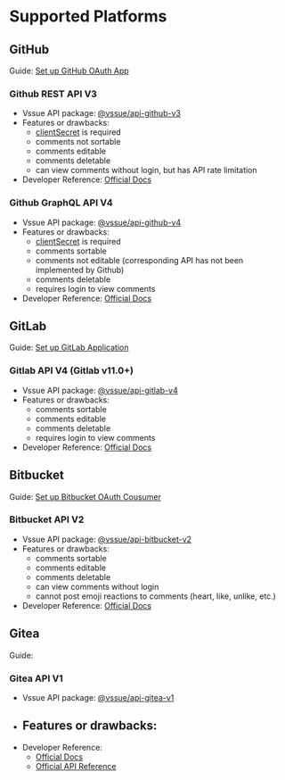 # Supported Platforms

## GitHub

Guide: [Set up GitHub OAuth App](./github.md)

### Github REST API V3

- Vssue API package: [@vssue/api-github-v3](https://www.npmjs.com/package/@vssue/api-github-v3)
- Features or drawbacks:
  - [clientSecret](../options/README.md#clientsecret) is required
  - comments not sortable
  - comments editable
  - comments deletable
  - can view comments without login, but has API rate limitation
- Developer Reference: [Official Docs](https://developer.github.com/v3)

### Github GraphQL API V4 <Badge text="preview" type="error"/>

- Vssue API package: [@vssue/api-github-v4](https://www.npmjs.com/package/@vssue/api-github-v4)
- Features or drawbacks:
  - [clientSecret](../options/README.md#clientsecret) is required
  - comments sortable
  - comments not editable (corresponding API has not been implemented by Github)
  - comments deletable
  - requires login to view comments
- Developer Reference: [Official Docs](https://developer.github.com/v4)

## GitLab

Guide: [Set up GitLab Application](./gitlab.md)

### Gitlab API V4 (Gitlab v11.0+)

- Vssue API package: [@vssue/api-gitlab-v4](https://www.npmjs.com/package/@vssue/api-gitlab-v4)
- Features or drawbacks:
  - comments sortable
  - comments editable
  - comments deletable
  - requires login to view comments
- Developer Reference: [Official Docs](https://docs.gitlab.com/ce/api)

## Bitbucket

Guide: [Set up Bitbucket OAuth Cousumer](./bitbucket.md)

### Bitbucket API V2

- Vssue API package: [@vssue/api-bitbucket-v2](https://www.npmjs.com/package/@vssue/api-bitbucket-v2)
- Features or drawbacks:
  - comments sortable
  - comments editable
  - comments deletable
  - can view comments without login
  - cannot post emoji reactions to comments (heart, like, unlike, etc.)
- Developer Reference: [Official Docs](https://developer.atlassian.com/bitbucket/api/2/reference)

## Gitea

Guide: []()

### Gitea API V1

- Vssue API package: [@vssue/api-gitea-v1](https://www.npmjs.com/package/@vssue/api-gitea-v1)
- Features or drawbacks:
  - 
- Developer Reference:
  - [Official Docs](https://docs.gitea.io/en-us)
  - [Official API Reference](https://try.gitea.io/api/swagger)
